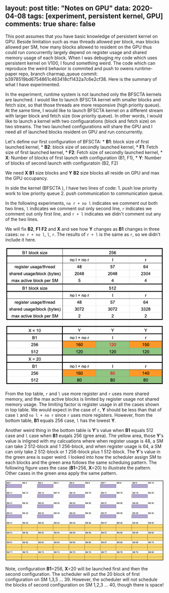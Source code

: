 
layout: post
title: "Notes on GPU"
data: 2020-04-08
tags: [experiment, persistent kernel, GPU]
comments: true
share: false
---

This post assumes that you have basic knowledge of persistent kernel on GPU. 
Beside limitation such as max threads allowed per block, max blocks allowed per SM, how many blocks allowed to resident on the GPU thus could run concurrently largely depend on register usage and shared memory usage of each block. When I was debuging my code which uses persistent kernel on V100, I found something weird. The code which can reproduce the weird behavior is commited and push to owens runtime-paper repo, branch charmap_queue commit: b3978519bd6754861c463418cf1432a7c6e2cf38. Here is the summary of what I have experimented.

In the experiment, runtime system is not launched only the BFSCTA kernels are launched. I would like to launch BFSCTA kernel with smaller blocks and fetch size, so that those threads are more responsive (high priority queue). At the same time, I would like to launch BFSCTA kernel on a different stream with larger block and fetch size (low priority queue). In other words, I would like to launch a kernel with two configuarations (block and fetch size) on two streams. The two launched configurations will share the GPU and I need all of launched blocks resident on GPU and run concurrently. 

Let's define our first configuration of BFSCTA: 
	* **B1**: block size of first launched kernel,
	* **B2**: block size of secondly launched kernel,
	* **F1**: Fetch size of first launched kernel, 
	* **F2**: Fetch size of secondly launched kernel,
	* **X**: Number of blocks of first launch with configuration (B1, F1),
	* **Y**: Number of blocks of second launch with configuratoin (B2, F2)

We need **X** **B1** size blocks and **Y** **B2** size blocks all reside on GPU and max the GPU occupancy. 

In side the kernel (BFSCTA ), I have two lines of code:
	1. push low priority work to low priority queue 
	2. push communication to communication queue.  

In the following experiments, `no r + no l` indicates we comment out both two lines, `l` indicates we comment out only second line, `r` indicates we comment out only first line, and `r + l` indicates we didn't comment out any of the two lines. 

We will fix **B2**, **F1** **F2** and **X** and see how **Y** changes as **B1** changes in three cases: `no r + no l`, `l`, `r`. The results of `r + l` is the same as `r`, so we didn't include it here.

![](https://github.com/YuxinxinChen/YuxinxinChen.github.io/blob/master/images/persist.png)

From the top table, `r` and `l` use more register and `r` uses more shared memory, and the max active blocks is limited by register usage not shared memory usage. The limiting factor is register usage in all the cases shown in top table. We would expect in the case of `r`, **Y** should be less than that of case `l` and `no l + no r` since `r` uses more registers. However, from the bottom table, **B1** equals 256 case, `l` has the lowest **Y**. 

Another weird thing in the bottom table is **Y**'s value when **B1** equals 512 case and `l` case when **B1** euqals 256 (gree area).  The yellow area, those **Y**'s value is inligned with my calcuations where when register usage is 48, a SM can take 2 512-block and 1 256-block, and when register usage is 64, a SM can only take 2 512-block or 1 256-block plus 1 512-block. The **Y**'s value in the green area is super weird. I looked into how the scheduler assign SM to each blocks and the green area follows the same scheduing pattern. The following figure uses the case (**B1**=256, **X**=20) to illustrate the pattern. Other cases in the green area apply the same pattern.

![](https://github.com/YuxinxinChen/YuxinxinChen.github.io/blob/master/images/sms.png)

Note, configuration **B1**=256, **X**=20 will be launched first and then the second configuration. The scheduler will put the 20 block of first configuration on SM 1,3,5 ... 39. However, the scheduler will not schedule the blocks of second configuration on SM 1,2,3 ... 40, though there is space!
